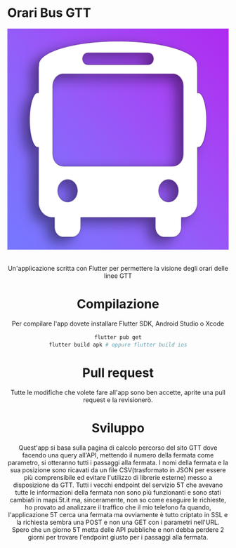 # Orari Bus GTT

<center>
<img src="icon.png" />
<center>
<br/>

Un'applicazione scritta con Flutter per permettere la visione degli orari delle linee GTT


# Compilazione

Per compilare l'app dovete installare Flutter SDK, Android Studio o Xcode

```bash
flutter pub get
flutter build apk # oppure flutter build ios
```

# Pull request

Tutte le modifiche che volete fare all'app sono ben accette, aprite una pull request e la revisionerò.

# Sviluppo

Quest'app si basa sulla pagina di calcolo percorso del sito GTT dove facendo una query all'API, mettendo il numero della fermata come parametro, si otteranno tutti i passaggi alla fermata.
I nomi della fermata e la sua posizione sono ricavati da un file CSV(trasformato in JSON per essere più comprensibile ed evitare l'utilizzo di librerie esterne) messo a disposizione da GTT.
Tutti i vecchi endpoint del servizio 5T che avevano tutte le informazioni della fermata non sono più funzionanti e sono stati cambiati in mapi.5t.it ma, sinceramente, non so come eseguire le richieste, ho provato ad analizzare il traffico che il mio telefono fa quando, l'applicazione 5T cerca una fermata ma ovviamente è tutto criptato in SSL e la richiesta sembra una POST e non una GET con i parametri nell'URL.
Spero che un giorno 5T metta delle API pubbliche e non debba perdere 2 giorni per trovare l'endpoint giusto per i passaggi alla fermata.

